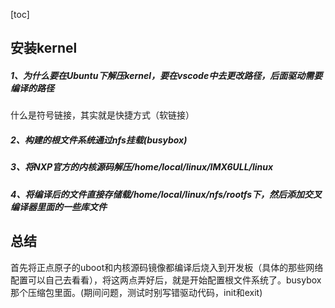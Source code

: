 [toc]

## 安装kernel

##### 1、为什么要在Ubuntu下解压kernel，要在vscode中去更改路径，后面驱动需要编译的路径

什么是符号链接，其实就是快捷方式（软链接）

##### 2、构建的根文件系统通过nfs挂载(busybox)

##### 3、将NXP官方的内核源码解压/home/local/linux/IMX6ULL/linux

##### 4、将编译后的文件直接存储载/home/local/linux/nfs/rootfs下，然后添加交叉编译器里面的一些库文件

## 总结

首先将正点原子的uboot和内核源码镜像都编译后烧入到开发板（具体的那些网络配置可以自己去看看），将这两点弄好后，就是开始配置根文件系统了。busybox那个压缩包里面。(期间问题，测试时别写错驱动代码，init和exit)

